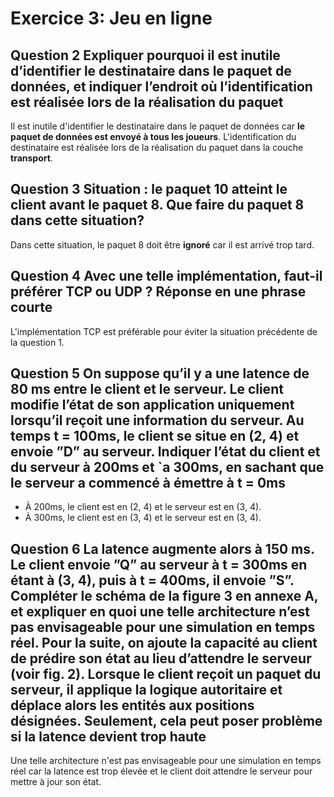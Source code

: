 # Exercice 3: Jeu  en ligne

## Question 2 Expliquer pourquoi il est inutile d’identifier le destinataire dans le paquet de données, et indiquer l’endroit où l’identification est réalisée lors de la réalisation du paquet

Il est inutile d'identifier le destinataire dans le paquet de données car **le paquet de données est envoyé à tous les joueurs**. L'identification du destinataire est réalisée lors de la réalisation du paquet dans la couche **transport**.

## Question 3 Situation : le paquet 10 atteint le client avant le paquet 8. Que faire du paquet 8 dans cette situation?

Dans cette situation, le paquet 8 doit être **ignoré** car il est arrivé trop tard.

## Question 4 Avec une telle implémentation, faut-il préférer TCP ou UDP ? Réponse en une phrase courte

L'implémentation TCP est préférable pour éviter la situation précédente de la question 1.

## Question 5  On suppose qu’il y a une latence de 80 ms entre le client et le serveur. Le client modifie l’état de son application uniquement lorsqu’il reçoit une information du serveur. Au temps t = 100ms, le client se situe en (2, 4) et envoie ”D” au serveur. Indiquer l’état du client et du serveur à 200ms et `a 300ms, en sachant que le serveur a commencé à émettre à t = 0ms

- À 200ms, le client est en (2, 4) et le serveur est en (3, 4).
- À 300ms, le client est en (3, 4) et le serveur est en (3, 4).

## Question 6 La latence augmente alors à 150 ms. Le client envoie ”Q” au serveur à t = 300ms en étant à (3, 4), puis à t = 400ms, il envoie ”S”. Compléter le schéma de la figure 3 en annexe A, et expliquer en quoi une telle architecture n’est pas envisageable pour une simulation en temps réel. Pour la suite, on ajoute la capacité au client de prédire son état au lieu d’attendre le serveur (voir fig. 2). Lorsque le client reçoit un paquet du serveur, il applique la logique autoritaire et déplace alors les entités aux positions désignées. Seulement, cela peut poser problème si la latence devient trop haute

Une telle architecture n'est pas envisageable pour une simulation en temps réel car la latence est trop élevée et le client doit attendre le serveur pour mettre à jour son état.